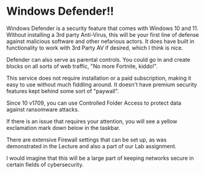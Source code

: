 # Windows Defender!!

Windows Defender is a security feature that comes with Windows 10 and 11.  
Without installing a 3rd party Anti-Virus, this will be your first line of defense against malicious software and other nefarious actors. It does have built in functionality to work with 3rd Party AV if desired, which I think is nice.

Defender can also serve as parental controls.  You could go in and create blocks on all sorts of web traffic, "No more Fortnite, kiddo!".  

This service does not require installation or a paid subscription, making it easy to use without much fiddling around. It doesn't have premium security features kept behind some sort of "paywall".  

Since 10 v1709, you can use Controlled Folder Access to protect data against ransomware attacks.  

If there is an issue that requires your attention, you will see a yellow exclamation mark down below in the taskbar. 

There are extensive Firewall settings that can be set up, as was demonstrated in the Lecture and also a part of our Lab assignment. 

I would imagine that this will be a large part of keeping networks secure in certain fields of cybersecurity. 